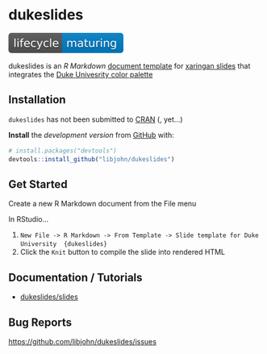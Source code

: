 
<!-- README.md is generated from README.Rmd. Please edit that file -->
dukeslides
==========

[![lifecycle](docs/images/lifecycle-maturing-blue.svg)](https://www.tidyverse.org/lifecycle/#maturing)

dukeslides is an *R Markdown* [document template](https://rmarkdown.rstudio.com/developer_document_templates.html) for [xaringan slides](https://slides.yihui.name/xaringan/#1) that integrates the [Duke Univesrity color palette](https://styleguide.duke.edu/color-palette/)

Installation
------------

`dukeslides` has not been submitted to [CRAN](https://CRAN.R-project.org) (, yet...)

**Install** the *development version* from [GitHub](https://github.com/) with:

``` r
# install.packages("devtools")
devtools::install_github("libjohn/dukeslides")
```

Get Started
-----------

Create a new R Markdown document from the File menu

In RStudio...

1.  `New File -> R Markdown -> From Template -> Slide template for Duke University  {dukeslides}`
2.  Click the `Knit` button to compile the slide into rendered HTML

Documentation / Tutorials
-------------------------

-   [dukeslides/slides](https://johnlittle.info/dukeslides/slides/)

Bug Reports
-----------

<https://github.com/libjohn/dukeslides/issues>
